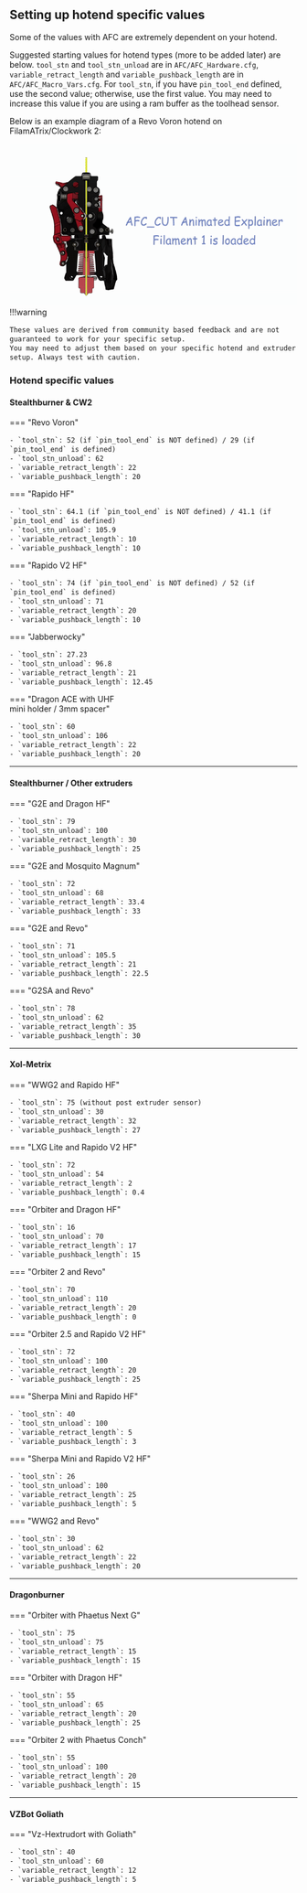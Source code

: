 ## Setting up hotend specific values

Some of the values with AFC are extremely dependent on your hotend.

Suggested starting values for hotend types (more to be added later) are below.  `tool_stn` and `tool_stn_unload` 
are in `AFC/AFC_Hardware.cfg`, `variable_retract_length` and `variable_pushback_length` are in
`AFC/AFC_Macro_Vars.cfg`. For `tool_stn`, if you have `pin_tool_end` defined, use the second value; otherwise, use
the first value. You may need to increase this value if you are using a ram buffer as the toolhead sensor.

Below is an example diagram of a Revo Voron hotend on FilamATrix/Clockwork 2:

![afc-cut](../../assets/images/afc_cut.gif)
!!!warning

    These values are derived from community based feedback and are not guaranteed to work for your specific setup.
    You may need to adjust them based on your specific hotend and extruder setup. Always test with caution.

### Hotend specific values

#### Stealthburner & CW2
=== "Revo Voron"

    - `tool_stn`: 52 (if `pin_tool_end` is NOT defined) / 29 (if `pin_tool_end` is defined)
    - `tool_stn_unload`: 62
    - `variable_retract_length`: 22
    - `variable_pushback_length`: 20

=== "Rapido HF"

    - `tool_stn`: 64.1 (if `pin_tool_end` is NOT defined) / 41.1 (if `pin_tool_end` is defined)
    - `tool_stn_unload`: 105.9
    - `variable_retract_length`: 10
    - `variable_pushback_length`: 10

=== "Rapido V2 HF"
    
    - `tool_stn`: 74 (if `pin_tool_end` is NOT defined) / 52 (if `pin_tool_end` is defined)
    - `tool_stn_unload`: 71
    - `variable_retract_length`: 20
    - `variable_pushback_length`: 10

=== "Jabberwocky"

    - `tool_stn`: 27.23
    - `tool_stn_unload`: 96.8
    - `variable_retract_length`: 21
    - `variable_pushback_length`: 12.45

=== "Dragon ACE with UHF <br>mini holder / 3mm spacer"

    - `tool_stn`: 60
    - `tool_stn_unload`: 106
    - `variable_retract_length`: 22
    - `variable_pushback_length`: 20

------

#### Stealthburner / Other extruders

=== "G2E and Dragon HF"

    - `tool_stn`: 79
    - `tool_stn_unload`: 100
    - `variable_retract_length`: 30
    - `variable_pushback_length`: 25

=== "G2E and Mosquito Magnum"

    - `tool_stn`: 72
    - `tool_stn_unload`: 68
    - `variable_retract_length`: 33.4
    - `variable_pushback_length`: 33

=== "G2E and Revo"

    - `tool_stn`: 71
    - `tool_stn_unload`: 105.5
    - `variable_retract_length`: 21
    - `variable_pushback_length`: 22.5

=== "G2SA and Revo"

    - `tool_stn`: 78
    - `tool_stn_unload`: 62
    - `variable_retract_length`: 35
    - `variable_pushback_length`: 30

------

#### Xol-Metrix 
=== "WWG2 and Rapido HF"

    - `tool_stn`: 75 (without post extruder sensor)
    - `tool_stn_unload`: 30
    - `variable_retract_length`: 32
    - `variable_pushback_length`: 27

=== "LXG Lite and Rapido V2 HF"

    - `tool_stn`: 72 
    - `tool_stn_unload`: 54
    - `variable_retract_length`: 2
    - `variable_pushback_length`: 0.4

=== "Orbiter and Dragon HF"

    - `tool_stn`: 16
    - `tool_stn_unload`: 70
    - `variable_retract_length`: 17
    - `variable_pushback_length`: 15

=== "Orbiter 2 and Revo"
    
    - `tool_stn`: 70
    - `tool_stn_unload`: 110
    - `variable_retract_length`: 20
    - `variable_pushback_length`: 0

=== "Orbiter 2.5 and Rapido V2 HF"

    - `tool_stn`: 72
    - `tool_stn_unload`: 100
    - `variable_retract_length`: 20
    - `variable_pushback_length`: 25

=== "Sherpa Mini and Rapido HF"

    - `tool_stn`: 40
    - `tool_stn_unload`: 100
    - `variable_retract_length`: 5
    - `variable_pushback_length`: 3

=== "Sherpa Mini and Rapido V2 HF"

    - `tool_stn`: 26
    - `tool_stn_unload`: 100
    - `variable_retract_length`: 25
    - `variable_pushback_length`: 5

=== "WWG2 and Revo"

    - `tool_stn`: 30
    - `tool_stn_unload`: 62
    - `variable_retract_length`: 22
    - `variable_pushback_length`: 20

-------

#### Dragonburner
=== "Orbiter with Phaetus Next G"

    - `tool_stn`: 75 
    - `tool_stn_unload`: 75
    - `variable_retract_length`: 15
    - `variable_pushback_length`: 15

=== "Orbiter with Dragon HF"

    - `tool_stn`: 55 
    - `tool_stn_unload`: 65
    - `variable_retract_length`: 20
    - `variable_pushback_length`: 25

=== "Orbiter 2 with Phaetus Conch"

    - `tool_stn`: 55 
    - `tool_stn_unload`: 100
    - `variable_retract_length`: 20
    - `variable_pushback_length`: 15

------
#### VZBot Goliath

=== "Vz-Hextrudort with Goliath"
    
    - `tool_stn`: 40
    - `tool_stn_unload`: 60
    - `variable_retract_length`: 12
    - `variable_pushback_length`: 5

